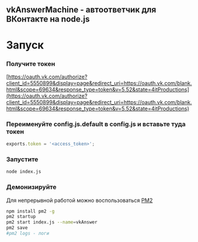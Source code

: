 ## vkAnswerMachine - автоответчик для ВКонтакте на node.js
# Запуск
### Получите токен
[https://oauth.vk.com/authorize?client_id=5550899&display=page&redirect_uri=https://oauth.vk.com/blank.html&scope=69634&response_type=token&v=5.52&state=4itProductions](https://oauth.vk.com/authorize?client_id=5550899&display=page&redirect_uri=https://oauth.vk.com/blank.html&scope=69634&response_type=token&v=5.52&state=4itProductions)
### Переименуйте config.js.default в config.js и вставьте туда токен
```js
exports.token = '<access_token>';
```
### Запустите
```bash
node index.js
```
### Демонизируйте
Для непрерывной работой можно воспользоваться [PM2](https://github.com/Unitech/pm2)
```bash
npm install pm2 -g
pm2 startup
pm2 start index.js --name=vkAnswer
pm2 save
#pm2 logs - логи
```